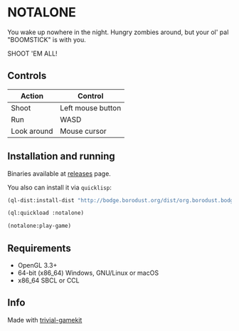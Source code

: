 # NOTALONE

You wake up nowhere in the night. Hungry zombies around, but your ol' pal "BOOMSTICK" is with you.

SHOOT 'EM ALL!


## Controls
| Action  | Control |
|---------|---------|
| Shoot | Left mouse button |
| Run | WASD |
| Look around | Mouse cursor |

## Installation and running

Binaries available at [releases](https://github.com/borodust/notalone/releases) page.

You also can install it via `quicklisp`:

```lisp
(ql-dist:install-dist "http://bodge.borodust.org/dist/org.borodust.bodge.txt")

(ql:quickload :notalone)

(notalone:play-game)
```

## Requirements

* OpenGL 3.3+
* 64-bit (x86_64) Windows, GNU/Linux or macOS
* x86_64 SBCL or CCL


## Info

Made with [trivial-gamekit](https://github.com/borodust/trivial-gamekit)
